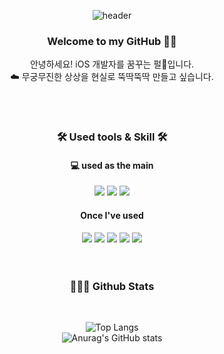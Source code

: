 <div align="center">
  
  ![header](https://capsule-render.vercel.app/api?type=waving&color=f6d6d2&text=Pearl's%20GitHub🫧&fontColor=344d70&animation=twinkling&fontAlignY=70&fontSize=50)

  
  ### Welcome to my GitHub 👋🏻
  안녕하세요! iOS 개발자를 꿈꾸는 펄🫧입니다.   
  ☁️ 무궁무진한 상상을 현실로 뚝딱뚝딱 만들고 싶습니다.
  
   <br/>
   <br/>

   ###  🛠️ Used tools & Skill 🛠️
   
   #### 💻 used as the main
   
  <img src="https://img.shields.io/badge/Swift-F05138?style=for-the-badge&logo=swift&logoColor=white"/>
  <img src="https://img.shields.io/badge/git-F05032?style=for-the-badge&logo=git&logoColor=white"/>
  <img src="https://img.shields.io/badge/github-181717?style=for-the-badge&logo=github&logoColor=white">

   #### Once I've used
  <img src="https://img.shields.io/badge/HTML-E34F26?style=for-the-badge&logo=html5&logoColor=white"/>
  <img src="https://img.shields.io/badge/CSS-1572B6?style=for-the-badge&logo=css3&logoColor=white"/>
  <img src="https://img.shields.io/badge/Javascript-F7DF1E?style=for-the-badge&logo=Javascript&logoColor=white"/>
  <img src="https://img.shields.io/badge/JAVA-007396?style=for-the-badge&logo=java&logoColor=white">
  <img src="https://img.shields.io/badge/mysql-4479A1?style=for-the-badge&logo=mysql&logoColor=white">
  
   <br/>
   <br/>
   <br/>

   ### 👩🏻‍💻 Github Stats
 
  <br/>
  
  ![Top Langs](https://github-readme-stats.vercel.app/api/top-langs/?username=jyubong&layout=compact&title_color=ea9999)   
    ![Anurag's GitHub stats](https://github-readme-stats.vercel.app/api?username=jyubong&show_icons=true&title_color=ea9999&icon_color=552b3c&include_all_commits=true)

</div>
